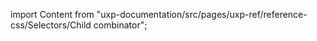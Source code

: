 
import Content from "uxp-documentation/src/pages/uxp-ref/reference-css/Selectors/Child combinator";

<Content query="product=photoshop"/>

